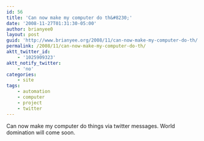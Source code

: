 ```yaml
---
id: 56
title: 'Can now make my computer do th&#8230;'
date: '2008-11-27T01:31:30-05:00'
author: brianyee0
layout: post
guid: 'http://www.brianyee.org/2008/11/can-now-make-my-computer-do-th/'
permalink: /2008/11/can-now-make-my-computer-do-th/
aktt_twitter_id:
    - '1025909323'
aktt_notify_twitter:
    - 'no'
categories:
    - site
tags:
    - automation
    - computer
    - project
    - twitter
---
```


Can now make my computer do things via twitter messages. World domination will come soon.